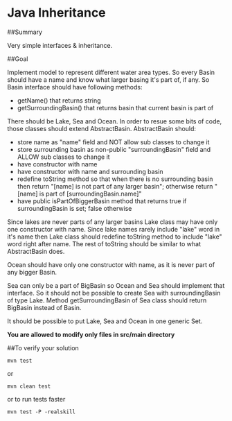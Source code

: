 # Java Inheritance

##Summary

Very simple interfaces & inheritance.

##Goal

Implement model to represent different water area types.
So every Basin should have a name and know what larger basing it's part of, if any.
So Basin interface should have following methods:

* getName() that returns string
* getSurroundingBasin() that returns basin that current basin is part of

There should be Lake, Sea and Ocean. In order to resue some bits of code, those classes should extend AbstractBasin.
AbstractBasin should:
 
* store name as "name" field and NOT allow sub classes to change it
* store surrounding basin as non-public "surroundingBasin" field and ALLOW sub classes to change it
* have constructor with name
* have constructor with name and surrounding basin
* redefine toString method so that when there is no surrounding basin then return "[name] is not part of any larger basin"; 
    otherwise return "[name] is part of [surroundingBasin.name]"
* have public isPartOfBiggerBasin method that returns true if surroundingBasin is set; false otherwise

Since lakes are never parts of any larger basins Lake class may have only one constructor with name.
Since lake names rarely include "lake" word in it's name then Lake class should redefine toString method to include "lake" word right after name.
The rest of toString should be similar to what AbstractBasin does.

Ocean should have only one constructor with name, as it is never part of any bigger Basin.

Sea can only be a part of BigBasin so Ocean and Sea should implement that interface. So it should not be possible to create Sea with surroundingBasin
of type Lake.
Method getSurroundingBasin of Sea class should return BigBasin instead of Basin.

It should be possible to put Lake, Sea and Ocean in one generic Set<Basin>.

**You are allowed to modify only files in src/main directory**

##To verify your solution

    mvn test
    
or 

    mvn clean test
    
or to run tests faster

    mvn test -P -realskill
